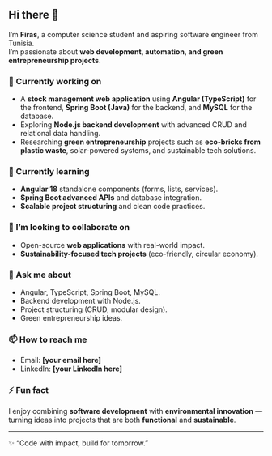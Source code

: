 ## Hi there 👋

I’m **Firas**, a computer science student and aspiring software engineer from Tunisia.  
I’m passionate about **web development, automation, and green entrepreneurship projects**.  

### 🔭 Currently working on
- A **stock management web application** using **Angular (TypeScript)** for the frontend, **Spring Boot (Java)** for the backend, and **MySQL** for the database.  
- Exploring **Node.js backend development** with advanced CRUD and relational data handling.  
- Researching **green entrepreneurship** projects such as **eco-bricks from plastic waste**, solar-powered systems, and sustainable tech solutions.  

### 🌱 Currently learning
- **Angular 18** standalone components (forms, lists, services).  
- **Spring Boot advanced APIs** and database integration.  
- **Scalable project structuring** and clean code practices.  

### 👯 I’m looking to collaborate on
- Open-source **web applications** with real-world impact.  
- **Sustainability-focused tech projects** (eco-friendly, circular economy).  

### 💬 Ask me about
- Angular, TypeScript, Spring Boot, MySQL.  
- Backend development with Node.js.  
- Project structuring (CRUD, modular design).  
- Green entrepreneurship ideas.  

### 📫 How to reach me
- Email: **[your email here]**  
- LinkedIn: **[your LinkedIn here]**  

### ⚡ Fun fact
I enjoy combining **software development** with **environmental innovation** — turning ideas into projects that are both **functional** and **sustainable**.  

---
✨ “Code with impact, build for tomorrow.”  
